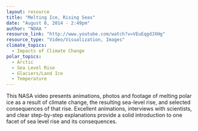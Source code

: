 ```yaml
---
layout: resource
title: "Melting Ice, Rising Seas"
date: "August 8, 2014 - 2:49pm"
author: "NOAA "
resource_link: "http://www.youtube.com/watch?v=VEuEqgdJXHg"
resource_type: "Video/Visualization, Images"
climate_topics:
  - Impacts of Climate Change
polar_topics:
  - Arctic
  - Sea Level Rise
  - Glaciers/Land Ice
  - Temperature
---
```


This NASA video presents animations, photos and footage of melting polar ice as a result of climate change, the resulting sea-level rise, and selected consequences of that rise. Excellent animations, interviews with scientists, and clear step-by-step explanations provide a solid introduction to one facet of sea level rise and its consequences.
